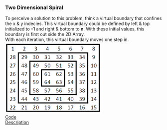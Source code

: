 ### Two Dimensional Spiral

To perceive a solution to this problem, think a virtual boundary that confines the x & y indecies.
This virtual boundary could be defined by left & top initialized to **-1** and right & bottom to **n**.
With these initial values, this boundary is first out side the 2D Array.
<br/>
With each iteration, this virtual boundary moves one step in.
<br/>
![](TwoDSprial.png?raw=true)
<br/>
[Code](TwoDSpiral.java)
<br/>
[Description](https://www.educative.io/edpresso/spiral-matrix-algorithm) 
